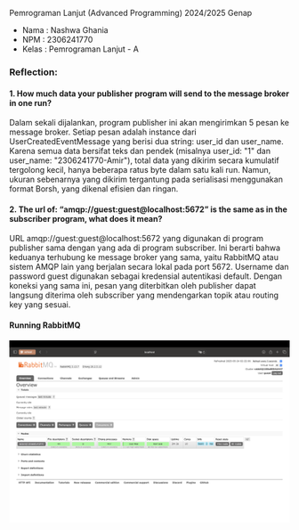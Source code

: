 Pemrograman Lanjut (Advanced Programming) 2024/2025 Genap

- Nama : Nashwa Ghania
- NPM : 2306241770
- Kelas : Pemrograman Lanjut - A

### Reflection:
#### 1. How much data your publisher program will send to the message broker in one run?
Dalam sekali dijalankan, program publisher ini akan mengirimkan 5 pesan ke message broker. Setiap pesan adalah instance dari UserCreatedEventMessage yang berisi dua string: user_id dan user_name. Karena semua data bersifat teks dan pendek (misalnya user_id: "1" dan user_name: "2306241770-Amir"), total data yang dikirim secara kumulatif tergolong kecil, hanya beberapa ratus byte dalam satu kali run. Namun, ukuran sebenarnya yang dikirim tergantung pada serialisasi menggunakan format Borsh, yang dikenal efisien dan ringan.

#### 2. The url of: “amqp://guest:guest@localhost:5672” is the same as in the subscriber program, what does it mean?
URL amqp://guest:guest@localhost:5672 yang digunakan di program publisher sama dengan yang ada di program subscriber. Ini berarti bahwa keduanya terhubung ke message broker yang sama, yaitu RabbitMQ atau sistem AMQP lain yang berjalan secara lokal pada port 5672. Username dan password guest digunakan sebagai kredensial autentikasi default. Dengan koneksi yang sama ini, pesan yang diterbitkan oleh publisher dapat langsung diterima oleh subscriber yang mendengarkan topik atau routing key yang sesuai.

#### Running RabbitMQ
![image](images/result-1.png)